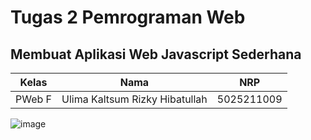 # Tugas 2 Pemrograman Web
## Membuat Aplikasi Web Javascript Sederhana 

| Kelas | Nama | NRP |
| -------- | -------- | -------- |
| PWeb F | Ulima Kaltsum Rizky Hibatullah| 5025211009 |

![image](https://github.com/ulimakrh/Tugas-2-Pweb/assets/114993076/2c370538-2c72-4ceb-a7f8-6b9de49a26d8)

